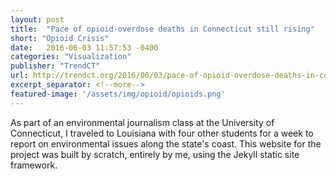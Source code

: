 ```yaml
---
layout: post
title:  "Pace of opioid-overdose deaths in Connecticut still rising"
short: "Opioid Crisis"
date:   2016-06-03 11:57:53 -0400
categories: "Visualization"
publisher: "TrendCT"
url: http://trendct.org/2016/06/03/pace-of-opioid-overdose-deaths-in-connecticut-still-rising/
excerpt_separator: <!--more-->
featured-image: '/assets/img/opioid/opioids.png'
---
```


As part of an environmental journalism class at the University of Connecticut, I traveled to Louisiana with four other students for a week to report on environmental issues along the state's coast. This website for the project was built by scratch, entirely by me, using the Jekyll static site framework.
